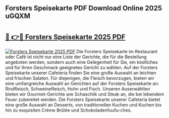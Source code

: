 ## Forsters Speisekarte PDF Download Online 2025 uGQXM

# <h2><a href="http://gcbtmd.nevu.top/?p=Forsters+Speisekarte">🔗 👉🔴 Forsters Speisekarte 2025 PDF</a></h2>

[![Forsters Speisekarte 2025 PDF](https://i.imgur.com/dBaPXMq.png)](http://gcbtmd.nevu.top/?p=Forsters+Speisekarte)
Die Forsters Speisekarte im Restaurant oder Café ist nicht nur eine Liste der Gerichte, die für die Bestellung angeboten werden, sondern auch eine Gelegenheit für Sie, ein köstliches und für Ihren Geschmack geeignetes Gericht zu wählen. Auf der Forsters Speisekarte unserer Cafeteria finden Sie eine große Auswahl an leichten und frischen Salaten. Für diejenigen, die Fleisch bevorzugen, bieten wir eine umfangreiche Auswahl an Gerichten auf der Forsters Speisekarte an: Rindfleisch, Schweinefleisch, Huhn und Fisch. Unseren Auserwählten bieten wir Gourmet-Gerichte wie Schaschlik und Steak an, die bei lebendem Feuer zubereitet werden. Die Forsters Speisekarte unserer Cafeteria bietet eine große Auswahl an Desserts, von traditionellen Kuchen und Kuchen bis hin zu exquisiten Crème Brûlée und Schokoladenfuufu-ches.
